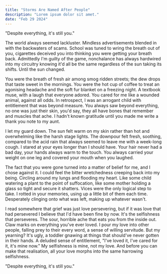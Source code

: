 ```yaml
---
title: "Storms Are Named After People"
description: "Lorem ipsum dolor sit amet."
date: "Feb 29 2024"
---
```


"Despite everything, it's still you."

The world always seemed lackluster. Mindless advertisements blended in with the backwaters of scams. School was tuned to wring the breath out of you, cigarettes deceived you into thinking you were getting your breath back. Admittedly I'm guilty of the game, nonchalance has always hardwired into my circuitry knowing it'd all be the same regardless of the sun taking its shifts. Until the sun changed.

You were the breath of fresh air among smog ridden streets; the dew drops that taste sweet in the mornings. You were the hot cup of coffee to treat an agonising headache and the soft fur blanket on a freezing night. A textbook muse, with a laugh that everyone adored. You cared for me like a wounded animal, against all odds. In retrospect, I was an arrogant child with entitlement that was beyond measure.  You always saw beyond everything, no one was just their skin, you'd say, they all have bones that remember and muscles that ache. I hadn't known gratitude until you made me write a thank you note to my aunt. 

I let my guard down. The sun felt warm on my skin rather than hot and overwhelming like the harsh stage lights. The downpour felt fresh, soothing, compared to the acid rain that always seemed to leave me with a week-long cough. I stared at your eyes longer than I should have. Your hair never had a bad day, your hands always warm to the touch. You always carried your weight on one leg and covered your mouth when you laughed.

The fact that you were gone turned into a matter of belief for me, and I chose against it. I could feel the bitter wretchedness creeping back into my being. Circling around my lungs and flooding my heart. Like some child watering a plant to the point of suffocation, like some mother holding a glass so tight and secure it shatters. Vices were the only logical step to take. I rotted in your memories, using up a little bit of them each time. Desperately clinging onto what was left, making up whatever wasn't. 

I read somewhere that grief was just love persevering, but if it was love that had persevered I believe that I'd have been fine by now. It's the selfishness that perseveres. The sour, horrible ache that eats you from the inside out. Claw marks on everything you've ever loved. I pour my love into other people, falling prey to their every word, a sense of willing servitude. But my yearning? It's ugly, a toddler gnawing at things that should've never gotten in their hands. A deluded sense of entitlement, "I've loved it, I've cared for it, it's mine now." My selfishness is mine, not my love.  And before you can make that realisation, all your love morphs into the same harrowing selfishness.

"Despite everything, it's still you."
